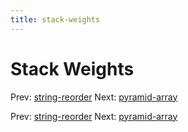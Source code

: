 ```yaml
---
title: stack-weights
---
```




# Stack Weights

Prev: [string-reorder](string-reorder.md) Next:
[pyramid-array](pyramid-array.md)

Prev: [string-reorder](string-reorder.md) Next:
[pyramid-array](pyramid-array.md)
